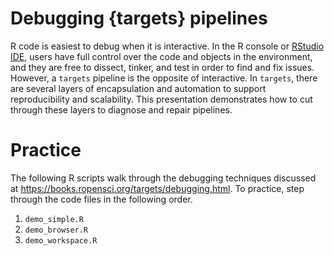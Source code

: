 # Debugging {targets} pipelines

R code is easiest to debug when it is interactive. In the R console or [RStudio IDE](https://www.rstudio.com/products/rstudio/), users have full control over the code and objects in the environment, and they are free to dissect, tinker, and test in order to find and fix issues. However, a `targets` pipeline is the opposite of interactive. In `targets`, there are several layers of encapsulation and automation to support reproducibility and scalability. This presentation demonstrates how to cut through these layers to diagnose and repair pipelines.

# Practice

The following R scripts walk through the debugging techniques discussed at <https://books.ropensci.org/targets/debugging.html>. To practice, step through the code files in the following order.

1. `demo_simple.R`
1. `demo_browser.R`
1. `demo_workspace.R`
